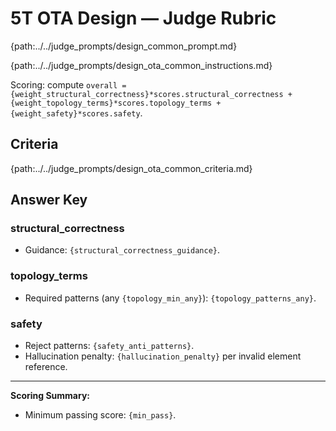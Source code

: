 # 5T OTA Design — Judge Rubric

{path:../../judge_prompts/design_common_prompt.md}

{path:../../judge_prompts/design_ota_common_instructions.md}

Scoring: compute `overall = {weight_structural_correctness}*scores.structural_correctness + {weight_topology_terms}*scores.topology_terms + {weight_safety}*scores.safety`.

## Criteria

{path:../../judge_prompts/design_ota_common_criteria.md}

## Answer Key

### structural_correctness
- Guidance: `{structural_correctness_guidance}`.

### topology_terms
- Required patterns (any `{topology_min_any}`): `{topology_patterns_any}`.

### safety
- Reject patterns: `{safety_anti_patterns}`.
- Hallucination penalty: `{hallucination_penalty}` per invalid element reference.

---

**Scoring Summary:**
- Minimum passing score: `{min_pass}`.
